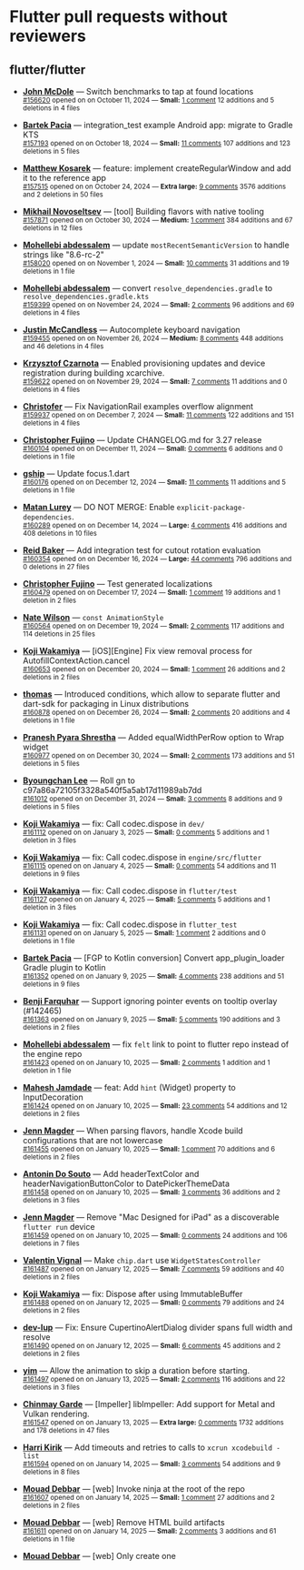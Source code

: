 # Flutter pull requests without reviewers

## flutter/flutter

* **[John McDole](https://github.com/jtmcdole)** &mdash; Switch benchmarks to tap at found locations<br />
  <sub>[#156620](https://github.com/flutter/flutter/pull/156620) opened on on October 11, 2024 &mdash; **Small:** [1 comment](https://github.com/flutter/flutter/pull/156620) 12 additions and 5 deletions in 4 files</sub><br />

* **[Bartek Pacia](https://github.com/bartekpacia)** &mdash; integration_test example Android app: migrate to Gradle KTS<br />
  <sub>[#157193](https://github.com/flutter/flutter/pull/157193) opened on on October 18, 2024 &mdash; **Small:** [11 comments](https://github.com/flutter/flutter/pull/157193) 107 additions and 123 deletions in 5 files</sub><br />

* **[Matthew Kosarek](https://github.com/mattkae)** &mdash; feature: implement createRegularWindow and add it to the reference app<br />
  <sub>[#157515](https://github.com/flutter/flutter/pull/157515) opened on on October 24, 2024 &mdash; **Extra large:** [9 comments](https://github.com/flutter/flutter/pull/157515) 3576 additions and 2 deletions in 50 files</sub><br />

* **[Mikhail Novoseltsev](https://github.com/Sameri11)** &mdash; [tool] Building flavors with native tooling<br />
  <sub>[#157871](https://github.com/flutter/flutter/pull/157871) opened on on October 30, 2024 &mdash; **Medium:** [1 comment](https://github.com/flutter/flutter/pull/157871) 384 additions and 67 deletions in 12 files</sub><br />

* **[Mohellebi abdessalem](https://github.com/AbdeMohlbi)** &mdash; update `mostRecentSemanticVersion` to handle strings like "8.6-rc-2"<br />
  <sub>[#158020](https://github.com/flutter/flutter/pull/158020) opened on on November 1, 2024 &mdash; **Small:** [10 comments](https://github.com/flutter/flutter/pull/158020) 31 additions and 19 deletions in 1 file</sub><br />

* **[Mohellebi abdessalem](https://github.com/AbdeMohlbi)** &mdash; convert `resolve_dependencies.gradle` to `resolve_dependencies.gradle.kts`<br />
  <sub>[#159399](https://github.com/flutter/flutter/pull/159399) opened on on November 24, 2024 &mdash; **Small:** [2 comments](https://github.com/flutter/flutter/pull/159399) 96 additions and 69 deletions in 4 files</sub><br />

* **[Justin McCandless](https://github.com/justinmc)** &mdash; Autocomplete keyboard navigation<br />
  <sub>[#159455](https://github.com/flutter/flutter/pull/159455) opened on on November 26, 2024 &mdash; **Medium:** [8 comments](https://github.com/flutter/flutter/pull/159455) 448 additions and 46 deletions in 4 files</sub><br />

* **[Krzysztof Czarnota](https://github.com/czarny)** &mdash; Enabled provisioning updates and device registration during building xcarchive.<br />
  <sub>[#159622](https://github.com/flutter/flutter/pull/159622) opened on on November 29, 2024 &mdash; **Small:** [7 comments](https://github.com/flutter/flutter/pull/159622) 11 additions and 0 deletions in 4 files</sub><br />

* **[Christofer](https://github.com/yaostyle)** &mdash; Fix NavigationRail examples overflow alignment<br />
  <sub>[#159937](https://github.com/flutter/flutter/pull/159937) opened on on December 7, 2024 &mdash; **Small:** [11 comments](https://github.com/flutter/flutter/pull/159937) 122 additions and 151 deletions in 4 files</sub><br />

* **[Christopher Fujino](https://github.com/christopherfujino)** &mdash; Update CHANGELOG.md for 3.27 release<br />
  <sub>[#160104](https://github.com/flutter/flutter/pull/160104) opened on on December 11, 2024 &mdash; **Small:** [0 comments](https://github.com/flutter/flutter/pull/160104) 6 additions and 0 deletions in 1 file</sub><br />

* **[gship](https://github.com/gship)** &mdash; Update focus.1.dart<br />
  <sub>[#160176](https://github.com/flutter/flutter/pull/160176) opened on on December 12, 2024 &mdash; **Small:** [11 comments](https://github.com/flutter/flutter/pull/160176) 11 additions and 5 deletions in 1 file</sub><br />

* **[Matan Lurey](https://github.com/matanlurey)** &mdash; DO NOT MERGE: Enable `explicit-package-dependencies`.<br />
  <sub>[#160289](https://github.com/flutter/flutter/pull/160289) opened on on December 14, 2024 &mdash; **Large:** [4 comments](https://github.com/flutter/flutter/pull/160289) 416 additions and 408 deletions in 10 files</sub><br />

* **[Reid Baker](https://github.com/reidbaker)** &mdash; Add integration test for cutout rotation evaluation<br />
  <sub>[#160354](https://github.com/flutter/flutter/pull/160354) opened on on December 16, 2024 &mdash; **Large:** [44 comments](https://github.com/flutter/flutter/pull/160354) 796 additions and 0 deletions in 27 files</sub><br />

* **[Christopher Fujino](https://github.com/christopherfujino)** &mdash; Test generated localizations<br />
  <sub>[#160479](https://github.com/flutter/flutter/pull/160479) opened on on December 17, 2024 &mdash; **Small:** [1 comment](https://github.com/flutter/flutter/pull/160479) 19 additions and 1 deletion in 2 files</sub><br />

* **[Nate Wilson](https://github.com/nate-thegrate)** &mdash; `const AnimationStyle`<br />
  <sub>[#160564](https://github.com/flutter/flutter/pull/160564) opened on on December 19, 2024 &mdash; **Small:** [2 comments](https://github.com/flutter/flutter/pull/160564) 117 additions and 114 deletions in 25 files</sub><br />

* **[Koji Wakamiya](https://github.com/koji-1009)** &mdash; [iOS][Engine] Fix view removal process for AutofillContextAction.cancel<br />
  <sub>[#160653](https://github.com/flutter/flutter/pull/160653) opened on on December 20, 2024 &mdash; **Small:** [1 comment](https://github.com/flutter/flutter/pull/160653) 26 additions and 2 deletions in 2 files</sub><br />

* **[thomas](https://github.com/thomasrahimi)** &mdash; Introduced conditions, which allow to separate flutter and dart-sdk for packaging in Linux distributions<br />
  <sub>[#160878](https://github.com/flutter/flutter/pull/160878) opened on on December 26, 2024 &mdash; **Small:** [2 comments](https://github.com/flutter/flutter/pull/160878) 20 additions and 4 deletions in 1 file</sub><br />

* **[Pranesh Pyara Shrestha](https://github.com/praneshp1org)** &mdash; Added equalWidthPerRow option to Wrap widget<br />
  <sub>[#160977](https://github.com/flutter/flutter/pull/160977) opened on on December 30, 2024 &mdash; **Small:** [2 comments](https://github.com/flutter/flutter/pull/160977) 173 additions and 51 deletions in 5 files</sub><br />

* **[Byoungchan Lee](https://github.com/bc-lee)** &mdash; Roll gn to c97a86a72105f3328a540f5a5ab17d11989ab7dd<br />
  <sub>[#161012](https://github.com/flutter/flutter/pull/161012) opened on on December 31, 2024 &mdash; **Small:** [3 comments](https://github.com/flutter/flutter/pull/161012) 8 additions and 9 deletions in 5 files</sub><br />

* **[Koji Wakamiya](https://github.com/koji-1009)** &mdash; fix: Call codec.dispose in `dev/`<br />
  <sub>[#161112](https://github.com/flutter/flutter/pull/161112) opened on on January 3, 2025 &mdash; **Small:** [0 comments](https://github.com/flutter/flutter/pull/161112) 5 additions and 1 deletion in 3 files</sub><br />

* **[Koji Wakamiya](https://github.com/koji-1009)** &mdash; fix: Call codec.dispose in `engine/src/flutter`<br />
  <sub>[#161115](https://github.com/flutter/flutter/pull/161115) opened on on January 4, 2025 &mdash; **Small:** [0 comments](https://github.com/flutter/flutter/pull/161115) 54 additions and 11 deletions in 9 files</sub><br />

* **[Koji Wakamiya](https://github.com/koji-1009)** &mdash; fix: Call codec.dispose in `flutter/test`<br />
  <sub>[#161127](https://github.com/flutter/flutter/pull/161127) opened on on January 4, 2025 &mdash; **Small:** [5 comments](https://github.com/flutter/flutter/pull/161127) 5 additions and 1 deletion in 3 files</sub><br />

* **[Koji Wakamiya](https://github.com/koji-1009)** &mdash; fix: Call codec.dispose in `flutter_test`<br />
  <sub>[#161131](https://github.com/flutter/flutter/pull/161131) opened on on January 5, 2025 &mdash; **Small:** [1 comment](https://github.com/flutter/flutter/pull/161131) 2 additions and 0 deletions in 1 file</sub><br />

* **[Bartek Pacia](https://github.com/bartekpacia)** &mdash; [FGP to Kotlin conversion] Convert app_plugin_loader Gradle plugin to Kotlin<br />
  <sub>[#161352](https://github.com/flutter/flutter/pull/161352) opened on on January 9, 2025 &mdash; **Small:** [4 comments](https://github.com/flutter/flutter/pull/161352) 238 additions and 51 deletions in 9 files</sub><br />

* **[Benji Farquhar](https://github.com/BenjiFarquhar)** &mdash; Support ignoring pointer events on tooltip overlay (#142465)<br />
  <sub>[#161363](https://github.com/flutter/flutter/pull/161363) opened on on January 9, 2025 &mdash; **Small:** [5 comments](https://github.com/flutter/flutter/pull/161363) 190 additions and 3 deletions in 2 files</sub><br />

* **[Mohellebi abdessalem](https://github.com/AbdeMohlbi)** &mdash; fix `felt` link to point to flutter repo instead of the engine repo<br />
  <sub>[#161423](https://github.com/flutter/flutter/pull/161423) opened on on January 10, 2025 &mdash; **Small:** [2 comments](https://github.com/flutter/flutter/pull/161423) 1 addition and 1 deletion in 1 file</sub><br />

* **[Mahesh Jamdade](https://github.com/maheshj01)** &mdash; feat: Add `hint` (Widget) property to InputDecoration<br />
  <sub>[#161424](https://github.com/flutter/flutter/pull/161424) opened on on January 10, 2025 &mdash; **Small:** [23 comments](https://github.com/flutter/flutter/pull/161424) 54 additions and 12 deletions in 2 files</sub><br />

* **[Jenn Magder](https://github.com/jmagman)** &mdash; When parsing flavors, handle Xcode build configurations that are not lowercase<br />
  <sub>[#161455](https://github.com/flutter/flutter/pull/161455) opened on on January 10, 2025 &mdash; **Small:** [1 comment](https://github.com/flutter/flutter/pull/161455) 70 additions and 6 deletions in 2 files</sub><br />

* **[Antonin Do Souto](https://github.com/avainfo)** &mdash; Add headerTextColor and headerNavigationButtonColor to DatePickerThemeData<br />
  <sub>[#161458](https://github.com/flutter/flutter/pull/161458) opened on on January 10, 2025 &mdash; **Small:** [3 comments](https://github.com/flutter/flutter/pull/161458) 36 additions and 2 deletions in 3 files</sub><br />

* **[Jenn Magder](https://github.com/jmagman)** &mdash; Remove "Mac Designed for iPad" as a discoverable `flutter run` device<br />
  <sub>[#161459](https://github.com/flutter/flutter/pull/161459) opened on on January 10, 2025 &mdash; **Small:** [0 comments](https://github.com/flutter/flutter/pull/161459) 24 additions and 106 deletions in 7 files</sub><br />

* **[Valentin Vignal](https://github.com/ValentinVignal)** &mdash; Make `chip.dart` use `WidgetStatesController`<br />
  <sub>[#161487](https://github.com/flutter/flutter/pull/161487) opened on on January 12, 2025 &mdash; **Small:** [7 comments](https://github.com/flutter/flutter/pull/161487) 59 additions and 40 deletions in 2 files</sub><br />

* **[Koji Wakamiya](https://github.com/koji-1009)** &mdash; fix: Dispose after using ImmutableBuffer<br />
  <sub>[#161488](https://github.com/flutter/flutter/pull/161488) opened on on January 12, 2025 &mdash; **Small:** [0 comments](https://github.com/flutter/flutter/pull/161488) 79 additions and 24 deletions in 2 files</sub><br />

* **[dev-lup](https://github.com/dev-lup)** &mdash; Fix: Ensure CupertinoAlertDialog divider spans full width and resolve<br />
  <sub>[#161490](https://github.com/flutter/flutter/pull/161490) opened on on January 12, 2025 &mdash; **Small:** [6 comments](https://github.com/flutter/flutter/pull/161490) 45 additions and 2 deletions in 2 files</sub><br />

* **[yim](https://github.com/yiiim)** &mdash; Allow the animation to skip a duration before starting.<br />
  <sub>[#161497](https://github.com/flutter/flutter/pull/161497) opened on on January 13, 2025 &mdash; **Small:** [2 comments](https://github.com/flutter/flutter/pull/161497) 116 additions and 22 deletions in 3 files</sub><br />

* **[Chinmay Garde](https://github.com/chinmaygarde)** &mdash; [Impeller] libImpeller: Add support for Metal and Vulkan rendering.<br />
  <sub>[#161547](https://github.com/flutter/flutter/pull/161547) opened on on January 13, 2025 &mdash; **Extra large:** [0 comments](https://github.com/flutter/flutter/pull/161547) 1732 additions and 178 deletions in 47 files</sub><br />

* **[Harri Kirik](https://github.com/harri35)** &mdash; Add timeouts and retries to calls to `xcrun xcodebuild -list`<br />
  <sub>[#161594](https://github.com/flutter/flutter/pull/161594) opened on on January 14, 2025 &mdash; **Small:** [3 comments](https://github.com/flutter/flutter/pull/161594) 54 additions and 9 deletions in 8 files</sub><br />

* **[Mouad Debbar](https://github.com/mdebbar)** &mdash; [web] Invoke ninja at the root of the repo<br />
  <sub>[#161607](https://github.com/flutter/flutter/pull/161607) opened on on January 14, 2025 &mdash; **Small:** [1 comment](https://github.com/flutter/flutter/pull/161607) 27 additions and 2 deletions in 2 files</sub><br />

* **[Mouad Debbar](https://github.com/mdebbar)** &mdash; [web] Remove HTML build artifacts<br />
  <sub>[#161611](https://github.com/flutter/flutter/pull/161611) opened on on January 14, 2025 &mdash; **Small:** [2 comments](https://github.com/flutter/flutter/pull/161611) 3 additions and 61 deletions in 1 file</sub><br />

* **[Mouad Debbar](https://github.com/mdebbar)** &mdash; [web] Only create one <style> for SelectableRegion<br />
  <sub>[#161682](https://github.com/flutter/flutter/pull/161682) opened on on January 15, 2025 &mdash; **Medium:** [0 comments](https://github.com/flutter/flutter/pull/161682) 232 additions and 148 deletions in 5 files</sub><br />

* **[Bruno Leroux](https://github.com/bleroux)** &mdash; Fix DropdownMenu icon and item icon misalignment<br />
  <sub>[#161717](https://github.com/flutter/flutter/pull/161717) opened on on January 16, 2025 &mdash; **Small:** [1 comment](https://github.com/flutter/flutter/pull/161717) 62 additions and 2 deletions in 2 files</sub><br />

* **[yim](https://github.com/yiiim)** &mdash; Make pressing and moving on CupertinoButton closer to native behavior.<br />
  <sub>[#161731](https://github.com/flutter/flutter/pull/161731) opened on on January 16, 2025 &mdash; **Small:** [0 comments](https://github.com/flutter/flutter/pull/161731) 224 additions and 11 deletions in 7 files</sub><br />

* **[yim](https://github.com/yiiim)** &mdash; Set `dart.flutterSdkPath` in vscode's settings.json.<br />
  <sub>[#161736](https://github.com/flutter/flutter/pull/161736) opened on on January 16, 2025 &mdash; **Small:** [1 comment](https://github.com/flutter/flutter/pull/161736) 2 additions and 1 deletion in 1 file</sub><br />

* **[Mouad Debbar](https://github.com/mdebbar)** &mdash; [web] Remove deprecated web-only APIs from dart:ui<br />
  <sub>[#161775](https://github.com/flutter/flutter/pull/161775) opened on on January 16, 2025 &mdash; **Small:** [0 comments](https://github.com/flutter/flutter/pull/161775) 2 additions and 288 deletions in 7 files</sub><br />

* **[Jia Hao](https://github.com/jiahaog)** &mdash; Test frob engine<br />
  <sub>[#161794](https://github.com/flutter/flutter/pull/161794) opened on on January 17, 2025 &mdash; **Small:** [1 comment](https://github.com/flutter/flutter/pull/161794) 1 addition and 1 deletion in 1 file</sub><br />

* **[StanleyCocos](https://github.com/StanleyCocos)** &mdash; fix(CupertinoListTile): Click to wait.<br />
  <sub>[#161799](https://github.com/flutter/flutter/pull/161799) opened on on January 17, 2025 &mdash; **Small:** [2 comments](https://github.com/flutter/flutter/pull/161799) 12 additions and 5 deletions in 2 files</sub><br />

* **[Taha Tesser](https://github.com/TahaTesser)** &mdash; Fix `Slider` thumb cannot reach extreme ends<br />
  <sub>[#161814](https://github.com/flutter/flutter/pull/161814) opened on on January 17, 2025 &mdash; **Small:** [1 comment](https://github.com/flutter/flutter/pull/161814) 96 additions and 7 deletions in 2 files</sub><br />

* **[Jason Simmons](https://github.com/jason-simmons)** &mdash; Revert "Move the analyzer_benchmark to Mac arm64 devicelab bots"<br />
  <sub>[#161822](https://github.com/flutter/flutter/pull/161822) opened on on January 17, 2025 &mdash; **Small:** [1 comment](https://github.com/flutter/flutter/pull/161822) 7 additions and 3 deletions in 1 file</sub><br />

* **[Jackson Gardner](https://github.com/eyebrowsoffire)** &mdash; Get `et` working for local web engine builds.<br />
  <sub>[#161825](https://github.com/flutter/flutter/pull/161825) opened on on January 17, 2025 &mdash; **Small:** [2 comments](https://github.com/flutter/flutter/pull/161825) 103 additions and 34 deletions in 4 files</sub><br />

* **[Jonah Williams](https://github.com/jonahwilliams)** &mdash; [Android] add HC++ platform view class.<br />
  <sub>[#161829](https://github.com/flutter/flutter/pull/161829) opened on on January 17, 2025 &mdash; **Extra large:** [0 comments](https://github.com/flutter/flutter/pull/161829) 2038 additions and 39 deletions in 12 files</sub><br />

* **[Gray Mackall](https://github.com/gmackall)** &mdash; Add a README with instructions for editing and running tests for the FGP<br />
  <sub>[#161830](https://github.com/flutter/flutter/pull/161830) opened on on January 17, 2025 &mdash; **Small:** [0 comments](https://github.com/flutter/flutter/pull/161830) 32 additions and 0 deletions in 1 file</sub><br />

* **[Jonah Williams](https://github.com/jonahwilliams)** &mdash; [Impeller] prevent Vulkan usage on known emulators.<br />
  <sub>[#161833](https://github.com/flutter/flutter/pull/161833) opened on on January 17, 2025 &mdash; **Small:** [3 comments](https://github.com/flutter/flutter/pull/161833) 13 additions and 0 deletions in 1 file</sub><br />

* **[Gray Mackall](https://github.com/gmackall)** &mdash; [FGP Kotlin conversion] Convert `Deeplink` and `IntentFilterCheck`<br />
  <sub>[#161835](https://github.com/flutter/flutter/pull/161835) opened on on January 17, 2025 &mdash; **Small:** [4 comments](https://github.com/flutter/flutter/pull/161835) 84 additions and 26 deletions in 4 files</sub><br />

* **[Jim Graham](https://github.com/flar)** &mdash; [Impeller] Migrate unit tests off of Skia geometry classes<br />
  <sub>[#161855](https://github.com/flutter/flutter/pull/161855) opened on on January 18, 2025 &mdash; **Extra large:** [2 comments](https://github.com/flutter/flutter/pull/161855) 1257 additions and 1089 deletions in 25 files</sub><br />

* **[Fichtelcoder](https://github.com/FrankenApps)** &mdash; Update Android integration test package for newer AGP<br />
  <sub>[#161856](https://github.com/flutter/flutter/pull/161856) opened on on January 18, 2025 &mdash; **Small:** [2 comments](https://github.com/flutter/flutter/pull/161856) 2 additions and 2 deletions in 1 file</sub><br />

* **[Daniel Luz](https://github.com/mernen)** &mdash; Fix documentation of Flow.clipBehavior<br />
  <sub>[#161863](https://github.com/flutter/flutter/pull/161863) opened on on January 18, 2025 &mdash; **Small:** [1 comment](https://github.com/flutter/flutter/pull/161863) 1 addition and 1 deletion in 1 file</sub><br />

* **[Sarbagya Dhaubanjar](https://github.com/sarbagyastha)** &mdash; Added date picker delegate to support custom calendar systems<br />
  <sub>[#161874](https://github.com/flutter/flutter/pull/161874) opened on on January 19, 2025 &mdash; **Large:** [0 comments](https://github.com/flutter/flutter/pull/161874) 594 additions and 214 deletions in 6 files</sub><br />

* **[Matej Knopp](https://github.com/knopp)** &mdash; [Linux] Move rendering to raster thread<br />
  <sub>[#161879](https://github.com/flutter/flutter/pull/161879) opened on on January 19, 2025 &mdash; **Small:** [7 comments](https://github.com/flutter/flutter/pull/161879) 186 additions and 15 deletions in 7 files</sub><br />

* **[Gagan Yadav](https://github.com/gaganyadav80)** &mdash; fix: appbar leading width is not square for custom toolbar height<br />
  <sub>[#161880](https://github.com/flutter/flutter/pull/161880) opened on on January 19, 2025 &mdash; **Small:** [4 comments](https://github.com/flutter/flutter/pull/161880) 87 additions and 2 deletions in 3 files</sub><br />

* **[Paulik8](https://github.com/Paulik8)** &mdash; Fix issue #156954: Wrong dateHelpText in MaterialLocalizationIt<br />
  <sub>[#161889](https://github.com/flutter/flutter/pull/161889) opened on on January 19, 2025 &mdash; **Small:** [1 comment](https://github.com/flutter/flutter/pull/161889) 13 additions and 2 deletions in 3 files</sub><br />

* **[Ben Konyi](https://github.com/bkonyi)** &mdash; [ Widget Previews ] Add support for detecting previews and generating code<br />
  <sub>[#161911](https://github.com/flutter/flutter/pull/161911) opened on on January 20, 2025 &mdash; **Large:** [0 comments](https://github.com/flutter/flutter/pull/161911) 543 additions and 26 deletions in 7 files</sub><br />

